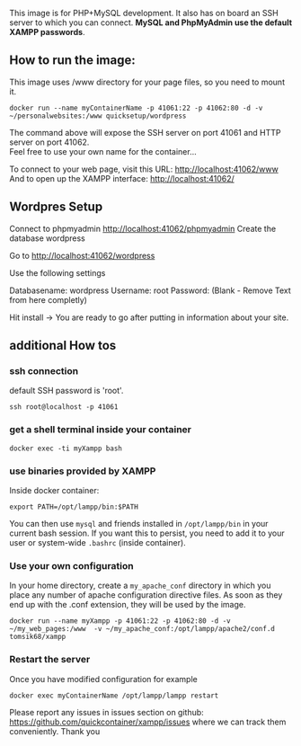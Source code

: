 This image is for PHP+MySQL development. It also has on board an SSH server to which you can connect. __MySQL and PhpMyAdmin use the default XAMPP passwords__.

## How to run the image:

This image uses /www directory for your page files, so you need to mount it.

```
docker run --name myContainerName -p 41061:22 -p 41062:80 -d -v ~/personalwebsites:/www quicksetup/wordpress
```
The command above will expose the SSH server on port 41061 and HTTP server on port 41062.    
Feel free to use your own name for the container...

To connect to your web page, visit this URL: [http://localhost:41062/www](http://localhost:41062/www)    
And to open up the XAMPP interface: [http://localhost:41062/](http://localhost:41062/)

## Wordpres Setup

Connect to phpmyadmin [http://localhost:41062/phpmyadmin](http://localhost:41062/phpmyadmin)
Create the database wordpress

Go to [http://localhost:41062/wordpress](http://localhost:41062/wordpress)

Use the following settings

Databasename: wordpress
Username: root
Password: (Blank - Remove Text from here completly)

Hit install -> You are ready to go after putting in information about your site.

## additional How tos

### ssh connection

default SSH password is 'root'.

```
ssh root@localhost -p 41061
```

### get a shell terminal inside your container

```
docker exec -ti myXampp bash
```

### use binaries provided by XAMPP

Inside docker container:
```
export PATH=/opt/lampp/bin:$PATH
```
You can then use `mysql` and friends installed in `/opt/lampp/bin` in your current bash session. If you want this to persist, you need to add it to your user or system-wide `.bashrc` (inside container).

### Use your own configuration

In your home directory, create a `my_apache_conf` directory in which you place any number of apache configuration directive files. As soon as they end up with the .conf extension, they will be used by the image.

```
docker run --name myXampp -p 41061:22 -p 41062:80 -d -v ~/my_web_pages:/www  -v ~/my_apache_conf:/opt/lampp/apache2/conf.d tomsik68/xampp
```

### Restart the server

Once you have modified configuration for example
```
docker exec myContainerName /opt/lampp/lampp restart
```
Please report any issues in issues section on github: https://github.com/quickcontainer/xampp/issues where we can track them conveniently. Thank you

